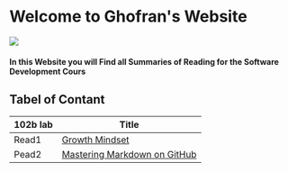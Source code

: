 # Welcome to Ghofran's Website
![](https://encrypted-tbn0.gstatic.com/images?q=tbn:ANd9GcQ7GuRWxXVeA3i83C6MbKg8z3mW2ljc7prhvQ&usqp=CAU)

#### In this Website you will Find all Summaries of Reading for the Software Development Cours

## Tabel of Contant
102b lab | Title
------------ | -------------
Read1 | [Growth Mindset](https://ghofrandayyat.github.io/reading-notes/read1.md )
Pead2 | [Mastering Markdown on GitHub]()



